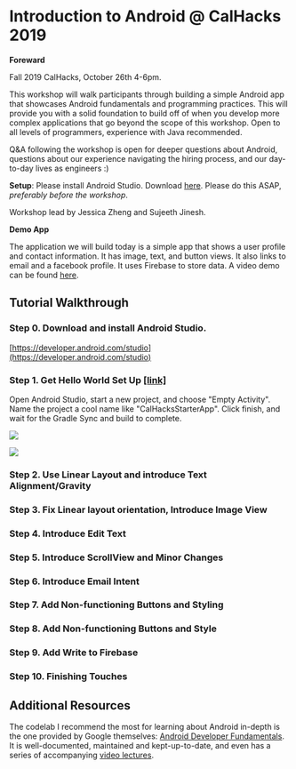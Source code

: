 # Introduction to Android @ CalHacks 2019

**Foreward**

Fall 2019 CalHacks, October 26th 4-6pm.

This workshop will walk participants through building a simple Android app that showcases Android fundamentals and programming practices. This will provide you with a solid foundation to build off of when you develop more complex applications that go beyond the scope of this workshop. Open to all levels of programmers, experience with Java recommended.

Q&A following the workshop is open for deeper questions about Android, questions about our experience navigating the hiring process, and our day-to-day lives as engineers :)

**Setup**: Please install Android Studio. Download [here](https://developer.android.com/studio). Please do this ASAP, *preferably before the workshop*.

Workshop lead by Jessica Zheng and Sujeeth Jinesh.

**Demo App**

The application we will build today is a simple app that shows a user profile and contact information. It has image, text, and button views. It also links to email and a facebook profile. It uses Firebase to store data. A video demo can be found [here](https://www.youtube.com/watch?v=mxhGB-C4tbw&feature=youtu.be).


## Tutorial Walkthrough
### Step 0. Download and install Android Studio.
[https://developer.android.com/studio](https://developer.android.com/studio)

### Step 1. Get Hello World Set Up [[link]](https://github.com/glossiergoogler/Intro-to-Android-CalHacks-2019/commit/dd2e1fbcb38c334a330edc21e16572dbf7e1bb77)
Open Android Studio, start a new project, and choose "Empty Activity". Name the project a cool name like "CalHacksStarterApp". Click finish, and wait for the Gradle Sync and build to complete.

![](https://lh3.googleusercontent.com/GtbctSawYyI5xqmUegtEsIfqr8gR6ECdhlVLns5rCfCmx6soZSLmkZNozpSDxRT58YusxgdH7htsa7Ib4yGNPHqjb0bvdRB9oeYK5S2GmIEorkutcZ2HMrQJ9G4Gq84bfZ1VHMPkh0i1IpF5aGUO65BU16MWaYfUrXOh85CfTD5JRCIZkCs5VqL1Py_C35-g2cE88fNwk3yGp5p43RnuQBu6mNXKdt8CYk3C7vid2qIiSHMOwOPIKd6p6knz6ssA7d0fBiXETvr0UfxpbFHA9DnEiAs0n1D6JlBzQf6Frdo2uV9AjlGzkqm_RJerh-aY-wS-bg6VeurxkCUiq3zmBlauvZ8kATZ9B0Q4_9zs3LEDywAX9wqw2ES459HiW6xJ8ixjg4e4QE9YURS83Hnw0agvnmx51HM4Xs_6bsmdoKITdwWId0vtd4A6tPv5dCdszoE2iZ62AXZsKd-Nu3mUS-2qkOQ_sabImgF8n1mPX6DCR7nKApNLLlFtv2GZvKkiAowj-qGb1WgW--661Tv2xmwuSViV90frIG6wPQDCS77kA-harvcFaGsX1XydD_QH6XVIurori05SnSXp1riBL5edb1Y5LnlXBSdxfb_Ll1ADq25XABwCuiF4lfmeH6upBppKSGnscfsWCmWAy-awCSOpS39Zij-BDTNiGHdt69A7NPuAZSK7qQOs0Kmwf79lqYGIzO3Xqixfs8IxT3fucHvW8QUBrBQ0p--6J2_rE8OmiN656g=w2310-h1702-no)

![](https://lh3.googleusercontent.com/Z7FXLY4eQYiV3IcnlZvCrliuS1tdvAHy4_z9hdNBcncdDG8So2GoaTXZzD2yfHwvvMa9XW7GWU0FCv6_Lk3FzcPoDZgOrBIcDcbp6nKRHMEiTXd43sdVedTipRN3bfMvrI9XUiz1fhHOFhN8orJ0j7Q07J4Psc_ltGmmjBGJ8KcBPiXuPr2nafI8KBNtxaAwRsfQhBIjLqWngdfT4lbucd1r0V70WoM0YghMo7GMUZmm5xdXIRTvs2aPhRHi0OW4oxu48ueRM8eudUkrmpBKVZ3M3IsqpjTl_eNjUnBp96L28appdNsHGb6i9rXynr-WLRDflgFQsa95Ar976h5-IE-eylLc3ZbWMEjQxww50TZa3aynrwSN81Vvub8P8flo0T0BoPX0WYhT9IZoulFt-tre8dh6SizcMrT-NM9Ezsm78xTGdLymKvwZlZRy6IpGC2jTziWSbijFMOasJyURwhD_CXMGi9nyqpsOFysJQet3qEBbQ15YX73Bp71Qzo-z48-3PaYlu-Xc1BtRo7MNEZoiEttQ4A-ohMscldtlu-sujhMbe-ZaS8naqZmhrl9_cm-x3b8Ut7iWERU0rBHa02bSh9Gw1k2VrIqTqL5m6-v-IG9L2kq8yvOuhd0MiGXC5NeoPszRRO5tg3RRniQAbL9QO5b3UqzJ9Z7rq_cWZBuZcExrfr8kTKju=w1988-h1578-no)

### Step 2. Use Linear Layout and introduce Text Alignment/Gravity

### Step 3. Fix Linear layout orientation, Introduce Image View

### Step 4. Introduce Edit Text

### Step 5. Introduce ScrollView and Minor Changes

### Step 6. Introduce Email Intent

### Step 7. Add Non-functioning Buttons and Styling

### Step 8. Add Non-functioning Buttons and Style

### Step 9. Add Write to Firebase

### Step 10. Finishing Touches


## Additional Resources

The codelab I recommend the most for learning about Android in-depth is the one provided by Google themselves: [Android Developer Fundamentals](https://developer.android.com/courses/fundamentals-training/overview-v2). It is well-documented, maintained and kept-up-to-date, and even has a series of accompanying [video lectures](https://www.youtube.com/playlist?list=PLlyCyjh2pUe9wv-hU4my-Nen_SvXIzxGB). 
